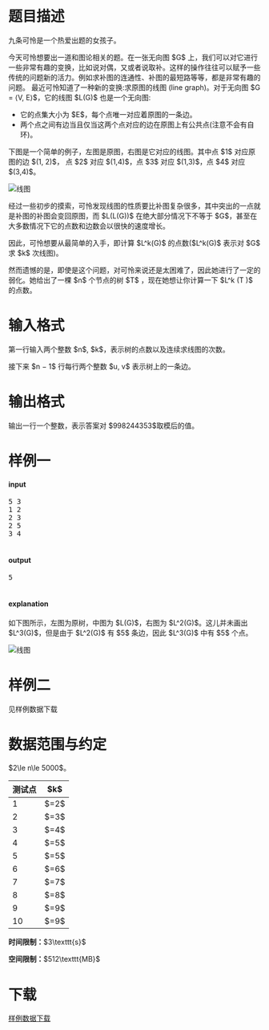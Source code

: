 # 题目描述

<p>九条可怜是一个热爱出题的女孩子。</p>
<p>今天可怜想要出一道和图论相关的题。在一张无向图 $G$ 上，我们可以对它进行一些非常有趣的变换，比如说对偶，又或者说取补。这样的操作往往可以赋予一些传统的问题新的活力。例如求补图的连通性、补图的最短路等等，都是非常有趣的问题。
最近可怜知道了一种新的变换:求原图的线图 (line graph)。对于无向图 $G = ⟨V, E⟩$，它的线图 $L(G)$ 也是一个无向图:</p>
<ul><li>它的点集大小为 $E$，每个点唯一对应着原图的一条边。</li>
<li>两个点之间有边当且仅当这两个点对应的边在原图上有公共点(注意不会有自环)。</li>
</ul><p>下图是一个简单的例子，左图是原图，右图是它对应的线图。其中点 $1$ 对应原图的边 $(1, 2)$， 点 $2$ 对应 $(1,4)$，点 $3$ 对应 $(1,3)$，点 $4$ 对应 $(3,4)$。</p>
<p><img class="img-responsive center-block" src="//img.uoj.ac/problem/373/xiantu.webp" alt="线图"/></p>
<p>经过一些初步的摸索，可怜发现线图的性质要比补图复杂很多，其中突出的一点就是补图的补图会变回原图，而 $L(L(G))$ 在绝大部分情况下不等于 $G$，甚至在大多数情况下它的点数和边数会以很快的速度增长。</p>
<p>因此，可怜想要从最简单的入手，即计算 $L^k(G)$ 的点数($L^k(G)$ 表示对 $G$ 求 $k$ 次线图)。 </p>
<p>然而遗憾的是，即使是这个问题，对可怜来说还是太困难了，因此她进行了一定的弱化。她给出了一棵 $n$ 个节点的树 $T$ ，现在她想让你计算一下 $L^k (T )$ 的点数。</p>

# 输入格式


<p>第一行输入两个整数 $n$, $k$，表示树的点数以及连续求线图的次数。 </p>
<p>接下来 $n − 1$ 行每行两个整数 $u, v$ 表示树上的一条边。</p>

# 输出格式


<p>输出一行一个整数，表示答案对 $998244353$取模后的值。</p>

# 样例一


<h4>input</h4>
<pre>5 3
1 2
2 3
2 5
3 4

</pre>

<h4>output</h4>
<pre>5

</pre>

<h4>explanation</h4>
<p>如下图所示，左图为原树，中图为 $L(G)$，右图为 $L^2(G)$。这儿并未画出 $L^3(G)$，但是由于
$L^2(G)$ 有 $5$ 条边，因此 $L^3(G)$ 中有 $5$ 个点。</p>
<p><img class="img-responsive center-block" src="//img.uoj.ac/problem/373/xiantu2.png" alt="线图"/></p>

# 样例二


<p>见样例数据下载</p>

# 数据范围与约定


<p>$2\le n\le 5000$。</p>
<div class="table-responsive">
 <table class="table table-bordered table-text-center table-vertical-middle"><thead><tr><th>测试点</th>
    <th>$k$</th>
   </tr></thead><tbody><tr><td>1</td>
    <td>$=2$</td>
   </tr><tr><td>2</td>
    <td>$=3$</td>
   </tr><tr><td>3</td>
    <td>$=4$</td>
   </tr><tr><td>4</td>
    <td>$=5$</td>
   </tr><tr><td>5</td>
    <td>$=5$</td>
   </tr><tr><td>6</td>
    <td>$=6$</td>
   </tr><tr><td>7</td>
    <td>$=7$</td>
   </tr><tr><td>8</td>
    <td>$=8$</td>
   </tr><tr><td>9</td>
    <td>$=9$</td>
   </tr><tr><td>10</td>
    <td>$=9$</td>
   </tr></tbody></table></div>



<p><strong>时间限制：</strong>$3\texttt{s}$</p>
<p><strong>空间限制：</strong>$512\texttt{MB}$</p>

# 下载


<p><a href="/download.php?type=problem&amp;id=373">样例数据下载</a></p>
